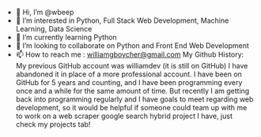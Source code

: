 - 👋 Hi, I’m @wbeep
- 👀 I’m interested in Python, Full Stack Web Development, Machine Learning, Data Science
- 🌱 I’m currently learning Python
- 💞️ I’m looking to collaborate on Python and Front End Web Development
- 📫 How to reach me : williamgboycher@gmail.com
My Github History:
My previous GitHub account was williamdev (it is still on GitHub)
I have abandoned it in place of a more professional account.
I have been on GitHub for 5 years and counting, and I have been programming every once and a while for the same amount of time.
But recently I am getting back into programming regularly and I have goals to meet regarding web development, so it would
be helpful if someone could team up with me to work on a web scraper google search hybrid project I have, just check my projects tab!

